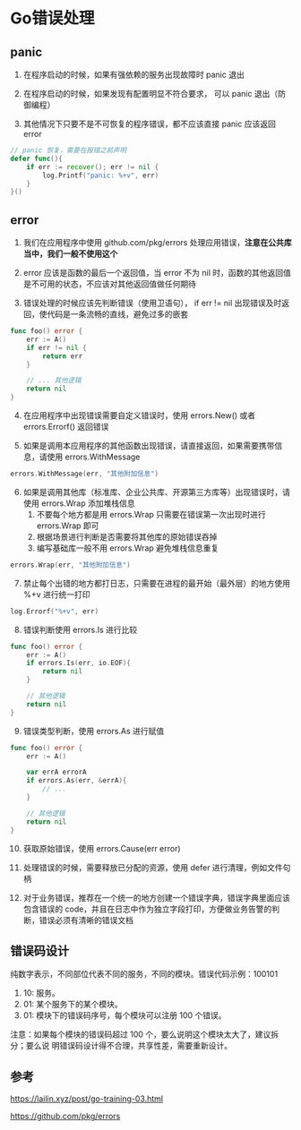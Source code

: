 # Go错误处理


## panic

1. 在程序启动的时候，如果有强依赖的服务出现故障时 panic 退出

2. 在程序启动的时候，如果发现有配置明显不符合要求， 可以 panic 退出（防御编程）

3. 其他情况下只要不是不可恢复的程序错误，都不应该直接 panic 应该返回 error

```Go
// panic 恢复，需要在报错之前声明
defer func(){
    if err := recover(); err != nil {
        log.Printf("panic: %+v", err)
    }
}()
```

## error

1. 我们在应用程序中使用 github.com/pkg/errors 处理应用错误，**注意在公共库当中，我们一般不使用这个**

2. error 应该是函数的最后一个返回值，当 error 不为 nil 时，函数的其他返回值是不可用的状态，不应该对其他返回值做任何期待

3. 错误处理的时候应该先判断错误（使用卫语句）， if err != nil 出现错误及时返回，使代码是一条流畅的直线，避免过多的嵌套

```Go
func foo() error {
    err := A()
    if err != nil {
        return err
    }

    // ... 其他逻辑
    return nil
}
```

4. 在应用程序中出现错误需要自定义错误时，使用 errors.New() 或者 errors.Errorf() 返回错误

5. 如果是调用本应用程序的其他函数出现错误，请直接返回，如果需要携带信息，请使用 errors.WithMessage

```Go
errors.WithMessage(err, "其他附加信息")
```

6. 如果是调用其他库（标准库、企业公共库、开源第三方库等）出现错误时，请使用 errors.Wrap 添加堆栈信息
   1. 不要每个地方都是用 errors.Wrap 只需要在错误第一次出现时进行 errors.Wrap 即可
   2. 根据场景进行判断是否需要将其他库的原始错误吞掉
   3. 编写基础库一般不用 errors.Wrap 避免堆栈信息重复

```Go
errors.Wrap(err, "其他附加信息")
```

7. 禁止每个出错的地方都打日志，只需要在进程的最开始（最外层）的地方使用 %+v 进行统一打印

```Go
log.Errorf("%+v", err)
```

8. 错误判断使用 errors.Is 进行比较

```Go
func foo() error {
    err := A()
    if errors.Is(err, io.EOF){
    	return nil
    }

    // 其他逻辑
    return nil
}
```

9.  错误类型判断，使用 errors.As 进行赋值

```Go
func foo() error {
    err := A()

    var errA errorA
    if errors.As(err, &errA){
    	// ...
    }

    // 其他逻辑
    return nil
}
```

10. 获取原始错误，使用 errors.Cause(err error)

11. 处理错误的时候，需要释放已分配的资源，使用 defer 进行清理，例如文件句柄

12. 对于业务错误，推荐在一个统一的地方创建一个错误字典，错误字典里面应该包含错误的 code，并且在日志中作为独立字段打印，方便做业务告警的判断，错误必须有清晰的错误文档

## 错误码设计

纯数字表示，不同部位代表不同的服务，不同的模块。错误代码示例：100101

1. 10: 服务。
2. 01: 某个服务下的某个模块。
3. 01: 模块下的错误码序号，每个模块可以注册 100 个错误。

注意：如果每个模块的错误码超过 100 个，要么说明这个模块太大了，建议拆分；要么说
明错误码设计得不合理，共享性差，需要重新设计。

## 参考

https://lailin.xyz/post/go-training-03.html

https://github.com/pkg/errors

